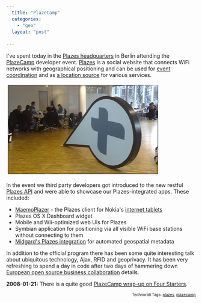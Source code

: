 ```yaml
---
  title: "PlazeCamp"
  categories: 
    - "geo"
  layout: "post"

---
```

I've spent today in the <a href="http://plazes.com/plazes/87873_plazes_hq">Plazes headquarters</a> in Berlin attending the <a href="http://plazecamp.com">PlazeCamp</a> developer event. <a href="http://plazes.com/home">Plazes</a> is a social website that connects WiFi networks with geographical positioning and can be used for <a href="http://plazes.com/activities/5841109_ruk_at_plazes_hq">event coordination</a> and as <a href="http://vilunki.wordpress.com/2007/08/02/going-plazes/">a location source</a> for various services.

<img src="/files/plazecamp.jpg" height="235" width="398" border="1" hspace="4" vspace="4" alt="Plazecamp" />

In the event we third party developers got introduced to the new restful <a href="http://plazes.com/api/docs">Plazes API</a> and were able to showcase our Plazes-integrated apps. These included:
<ul><li><a href="http://bergie.iki.fi/blog/plazes_on_the_n800/">MaemoPlazer</a> - the Plazes client for Nokia's <a href="http://bergie.iki.fi/blog/the_universal_communicator/">internet tablets</a></li><li>Plazes OS X Dashboard widget</li><li>Mobile and Wii-optimized web UIs for Plazes</li><li>Symbian application for positioning via all visible WiFi base stations without connecting to them</li><li><a href="http://bergie.iki.fi/blog/the-midgard-position/">Midgard's Plazes integration</a> for automated geospatial metadata</li></ul>In addition to the official program there has been some quite interesting talk about ubiquitous technology, Ajax, RFID and geoprivacy. It has been very refreshing to spend a day in code after two days of hammering down <a href="http://www.obooe.eu/">European open source business collaboration</a> details.

<strong>2008-01-21:</strong> There is a quite good <a href="http://fourstarters.com/2008/01/17/plazecamp-wrapup/">PlazeCamp wrap-up on Four Starters</a>.

<p style="text-align:right;font-size:10px;">Technorati Tags: <a href="http://www.technorati.com/tag/plazes">plazes</a>, <a href="http://www.technorati.com/tag/plazecamp">plazecamp</a></p>